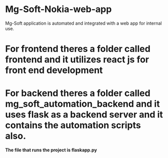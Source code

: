# Mg-Soft-Nokia-web-app
Mg-Soft application is automated and integrated with a web app for internal use.

# For frontend theres a folder called frontend and it utilizes react js for front end development
# For backend theres a folder called mg_soft_automation_backend and it uses flask as a backend server and it contains the automation scripts also.
**The file that runs the project is flaskapp.py**
